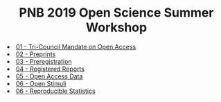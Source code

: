 <!DOCTYPE html>
<head>
<center><H1>PNB 2019 Open Science Summer Workshop</H1></center>


<li> <a href="/drfeinberg.github.io/PNB-Open-Science-Summer-Workshop/01-Tri-Council-Open-Access.slides.html">01 - Tri-Council Mandate on Open Access</a></li>
<li> <a href="https://github.com/drfeinberg/PNB-Open-Science-Summer-Workshop/blob/master/docs/02-Preprints.slides.html">02 - Preprints</a></li>
<li> <a href="https://github.com/drfeinberg/PNB-Open-Science-Summer-Workshop/blob/master/docs/03-Preregistration.slides.html">03 - Preregistration</a></li>
<li> <a href="https://github.com/drfeinberg/PNB-Open-Science-Summer-Workshop/blob/master/docs/04-Registered-Reports.slides.html">04 - Registered Reports</a></li>
<li> <a href="https://github.com/drfeinberg/PNB-Open-Science-Summer-Workshop/blob/master/docs/05-Open-Access-Data.slides.html">05 - Open Access Data</a></li>
<li> <a href="https://github.com/drfeinberg/PNB-Open-Science-Summer-Workshop/blob/master/docs/06-Open-Stimuli.slides.html">06 - Open Stimuli</a></li>
<li> <a href="https://github.com/drfeinberg/PNB-Open-Science-Summer-Workshop/blob/master/docs/07-Reproducible-Statistics.slides.html">06 - Reproducible Statistics</a></li>


</head>
